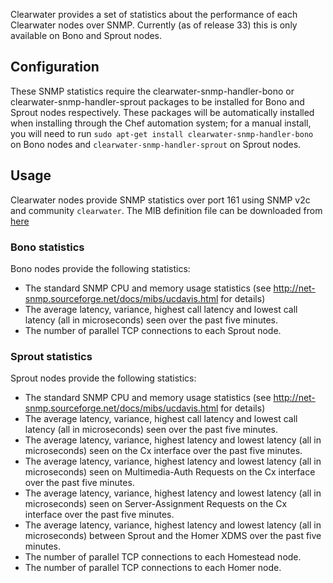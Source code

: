 Clearwater provides a set of statistics about the performance of each Clearwater nodes over SNMP. Currently (as of release 33) this is only available on Bono and Sprout nodes.

## Configuration

These SNMP statistics require the clearwater-snmp-handler-bono or clearwater-snmp-handler-sprout packages to be installed for Bono and Sprout nodes respectively. These packages will be automatically installed when installing through the Chef automation system; for a manual install, you will need to run `sudo apt-get install clearwater-snmp-handler-bono` on Bono nodes and `clearwater-snmp-handler-sprout` on Sprout nodes.

## Usage

Clearwater nodes provide SNMP statistics over port 161 using SNMP v2c and community `clearwater`. The MIB definition file can be downloaded from [here](https://github.com/Metaswitch/clearwater-snmp-handlers/blob/master/PROJECT-CLEARWATER-MIB)

### Bono statistics

Bono nodes provide the following statistics:

* The standard SNMP CPU and memory usage statistics (see http://net-snmp.sourceforge.net/docs/mibs/ucdavis.html for details)
* The average latency, variance, highest call latency and lowest call latency (all in microseconds) seen over the past five minutes.
* The number of parallel TCP connections to each Sprout node.


### Sprout statistics

Sprout nodes provide the following statistics:

* The standard SNMP CPU and memory usage statistics (see http://net-snmp.sourceforge.net/docs/mibs/ucdavis.html for details)
* The average latency, variance, highest call latency and lowest call latency (all in microseconds) seen over the past five minutes.
* The average latency, variance, highest latency and lowest latency (all in microseconds) seen on the Cx interface over the past five minutes.
* The average latency, variance, highest latency and lowest latency (all in microseconds) seen on Multimedia-Auth Requests on the Cx interface over the past five minutes.
* The average latency, variance, highest latency and lowest latency (all in microseconds) seen on Server-Assignment Requests on the Cx interface over the past five minutes.
* The average latency, variance, highest latency and lowest latency (all in microseconds) between Sprout and the Homer XDMS over the past five minutes.
* The number of parallel TCP connections to each Homestead node.
* The number of parallel TCP connections to each Homer node.